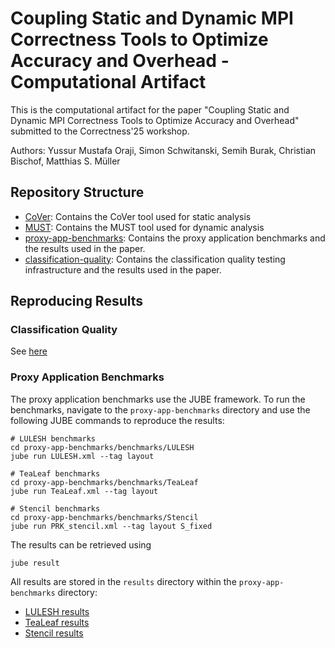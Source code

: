 # Coupling Static and Dynamic MPI Correctness Tools to Optimize Accuracy and Overhead - Computational Artifact

This is the computational artifact for the paper "Coupling Static and Dynamic MPI Correctness Tools to Optimize Accuracy and Overhead" submitted to the Correctness'25 workshop.

Authors: Yussur Mustafa Oraji, Simon Schwitanski, Semih Burak, Christian Bischof, Matthias S. Müller

## Repository Structure
- [CoVer](CoVer/): Contains the CoVer tool used for static analysis
- [MUST](MUST/): Contains the MUST tool used for dynamic analysis
- [proxy-app-benchmarks](proxy-app-benchmarks/): Contains the proxy application benchmarks and the results used in the paper.
- [classification-quality](classification-quality/): Contains the classification quality testing infrastructure and the results used in the paper.

## Reproducing Results

### Classification Quality

See [here](classification-quality/README.md)

### Proxy Application Benchmarks
The proxy application benchmarks use the JUBE framework.
To run the benchmarks, navigate to the `proxy-app-benchmarks` directory and use the following JUBE commands to reproduce the results:

```
# LULESH benchmarks
cd proxy-app-benchmarks/benchmarks/LULESH
jube run LULESH.xml --tag layout

# TeaLeaf benchmarks
cd proxy-app-benchmarks/benchmarks/TeaLeaf
jube run TeaLeaf.xml --tag layout

# Stencil benchmarks
cd proxy-app-benchmarks/benchmarks/Stencil
jube run PRK_stencil.xml --tag layout S_fixed
```

The results can be retrieved using
```
jube result
```

All results are stored in the `results` directory within the `proxy-app-benchmarks` directory:
- [LULESH results](proxy-app-benchmarks/results/LULESH/result)
- [TeaLeaf results](proxy-app-benchmarks/results/TeaLeaf/result)
- [Stencil results](proxy-app-benchmarks/results/Stencil/result)
